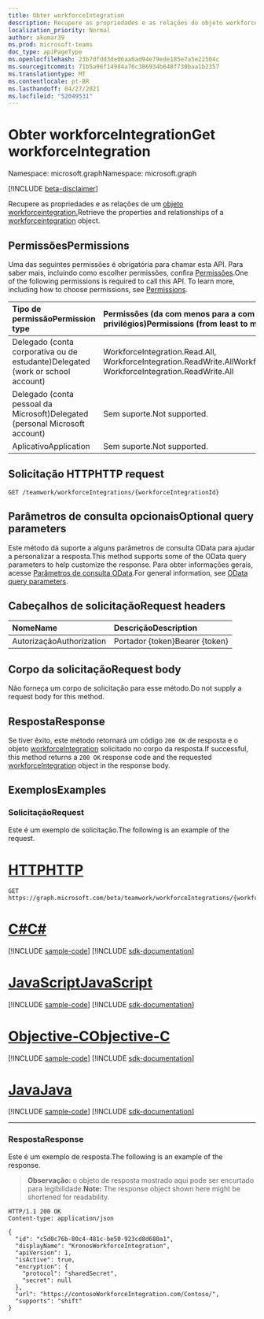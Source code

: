 ```yaml
---
title: Obter workforceIntegration
description: Recupere as propriedades e as relações do objeto workforceintegration.
localization_priority: Normal
author: akumar39
ms.prod: microsoft-teams
doc_type: apiPageType
ms.openlocfilehash: 23b7dfdd3de06aa0ad94e79ede185e7a5e22504c
ms.sourcegitcommit: 71b5a96f14984a76c386934b648f730baa1b2357
ms.translationtype: MT
ms.contentlocale: pt-BR
ms.lasthandoff: 04/27/2021
ms.locfileid: "52049531"
---
```

# <a name="get-workforceintegration"></a><span data-ttu-id="59301-103">Obter workforceIntegration</span><span class="sxs-lookup"><span data-stu-id="59301-103">Get workforceIntegration</span></span>

<span data-ttu-id="59301-104">Namespace: microsoft.graph</span><span class="sxs-lookup"><span data-stu-id="59301-104">Namespace: microsoft.graph</span></span>

[!INCLUDE [beta-disclaimer](../../includes/beta-disclaimer.md)]

<span data-ttu-id="59301-105">Recupere as propriedades e as relações de um [objeto workforceintegration.](../resources/workforceintegration.md)</span><span class="sxs-lookup"><span data-stu-id="59301-105">Retrieve the properties and relationships of a [workforceintegration](../resources/workforceintegration.md) object.</span></span>

## <a name="permissions"></a><span data-ttu-id="59301-106">Permissões</span><span class="sxs-lookup"><span data-stu-id="59301-106">Permissions</span></span>

<span data-ttu-id="59301-p101">Uma das seguintes permissões é obrigatória para chamar esta API. Para saber mais, incluindo como escolher permissões, confira [Permissões](/graph/permissions-reference).</span><span class="sxs-lookup"><span data-stu-id="59301-p101">One of the following permissions is required to call this API. To learn more, including how to choose permissions, see [Permissions](/graph/permissions-reference).</span></span>

| <span data-ttu-id="59301-109">Tipo de permissão</span><span class="sxs-lookup"><span data-stu-id="59301-109">Permission type</span></span>                        | <span data-ttu-id="59301-110">Permissões (da com menos para a com mais privilégios)</span><span class="sxs-lookup"><span data-stu-id="59301-110">Permissions (from least to most privileged)</span></span> |
|:---------------------------------------|:--------------------------------------------|
| <span data-ttu-id="59301-111">Delegado (conta corporativa ou de estudante)</span><span class="sxs-lookup"><span data-stu-id="59301-111">Delegated (work or school account)</span></span>     | <span data-ttu-id="59301-112">WorkforceIntegration.Read.All, WorkforceIntegration.ReadWrite.All</span><span class="sxs-lookup"><span data-stu-id="59301-112">WorkforceIntegration.Read.All, WorkforceIntegration.ReadWrite.All</span></span> |
| <span data-ttu-id="59301-113">Delegado (conta pessoal da Microsoft)</span><span class="sxs-lookup"><span data-stu-id="59301-113">Delegated (personal Microsoft account)</span></span> | <span data-ttu-id="59301-114">Sem suporte.</span><span class="sxs-lookup"><span data-stu-id="59301-114">Not supported.</span></span> |
| <span data-ttu-id="59301-115">Aplicativo</span><span class="sxs-lookup"><span data-stu-id="59301-115">Application</span></span>                            | <span data-ttu-id="59301-116">Sem suporte.</span><span class="sxs-lookup"><span data-stu-id="59301-116">Not supported.</span></span> |

## <a name="http-request"></a><span data-ttu-id="59301-117">Solicitação HTTP</span><span class="sxs-lookup"><span data-stu-id="59301-117">HTTP request</span></span>

<!-- { "blockType": "ignored" } -->

```http
GET /teamwork/workforceIntegrations/{workforceIntegrationId}
```

## <a name="optional-query-parameters"></a><span data-ttu-id="59301-118">Parâmetros de consulta opcionais</span><span class="sxs-lookup"><span data-stu-id="59301-118">Optional query parameters</span></span>

<span data-ttu-id="59301-119">Este método dá suporte a alguns parâmetros de consulta OData para ajudar a personalizar a resposta.</span><span class="sxs-lookup"><span data-stu-id="59301-119">This method supports some of the OData query parameters to help customize the response.</span></span> <span data-ttu-id="59301-120">Para obter informações gerais, acesse [Parâmetros de consulta OData](/graph/query-parameters).</span><span class="sxs-lookup"><span data-stu-id="59301-120">For general information, see [OData query parameters](/graph/query-parameters).</span></span>

## <a name="request-headers"></a><span data-ttu-id="59301-121">Cabeçalhos de solicitação</span><span class="sxs-lookup"><span data-stu-id="59301-121">Request headers</span></span>

| <span data-ttu-id="59301-122">Nome</span><span class="sxs-lookup"><span data-stu-id="59301-122">Name</span></span>      |<span data-ttu-id="59301-123">Descrição</span><span class="sxs-lookup"><span data-stu-id="59301-123">Description</span></span>|
|:----------|:----------|
| <span data-ttu-id="59301-124">Autorização</span><span class="sxs-lookup"><span data-stu-id="59301-124">Authorization</span></span> | <span data-ttu-id="59301-125">Portador {token}</span><span class="sxs-lookup"><span data-stu-id="59301-125">Bearer {token}</span></span> |

## <a name="request-body"></a><span data-ttu-id="59301-126">Corpo da solicitação</span><span class="sxs-lookup"><span data-stu-id="59301-126">Request body</span></span>

<span data-ttu-id="59301-127">Não forneça um corpo de solicitação para esse método.</span><span class="sxs-lookup"><span data-stu-id="59301-127">Do not supply a request body for this method.</span></span>

## <a name="response"></a><span data-ttu-id="59301-128">Resposta</span><span class="sxs-lookup"><span data-stu-id="59301-128">Response</span></span>

<span data-ttu-id="59301-129">Se tiver êxito, este método retornará um código `200 OK` de resposta e o objeto [workforceIntegration](../resources/workforceintegration.md) solicitado no corpo da resposta.</span><span class="sxs-lookup"><span data-stu-id="59301-129">If successful, this method returns a `200 OK` response code and the requested [workforceIntegration](../resources/workforceintegration.md) object in the response body.</span></span>

## <a name="examples"></a><span data-ttu-id="59301-130">Exemplos</span><span class="sxs-lookup"><span data-stu-id="59301-130">Examples</span></span>

### <a name="request"></a><span data-ttu-id="59301-131">Solicitação</span><span class="sxs-lookup"><span data-stu-id="59301-131">Request</span></span>

<span data-ttu-id="59301-132">Este é um exemplo de solicitação.</span><span class="sxs-lookup"><span data-stu-id="59301-132">The following is an example of the request.</span></span>

# <a name="http"></a>[<span data-ttu-id="59301-133">HTTP</span><span class="sxs-lookup"><span data-stu-id="59301-133">HTTP</span></span>](#tab/http)
<!-- {
  "blockType": "request",
  "name": "get_workforceintegration"
}-->

```msgraph-interactive
GET https://graph.microsoft.com/beta/teamwork/workforceIntegrations/{workforceintegrationid}
```
# <a name="c"></a>[<span data-ttu-id="59301-134">C#</span><span class="sxs-lookup"><span data-stu-id="59301-134">C#</span></span>](#tab/csharp)
[!INCLUDE [sample-code](../includes/snippets/csharp/get-workforceintegration-csharp-snippets.md)]
[!INCLUDE [sdk-documentation](../includes/snippets/snippets-sdk-documentation-link.md)]

# <a name="javascript"></a>[<span data-ttu-id="59301-135">JavaScript</span><span class="sxs-lookup"><span data-stu-id="59301-135">JavaScript</span></span>](#tab/javascript)
[!INCLUDE [sample-code](../includes/snippets/javascript/get-workforceintegration-javascript-snippets.md)]
[!INCLUDE [sdk-documentation](../includes/snippets/snippets-sdk-documentation-link.md)]

# <a name="objective-c"></a>[<span data-ttu-id="59301-136">Objective-C</span><span class="sxs-lookup"><span data-stu-id="59301-136">Objective-C</span></span>](#tab/objc)
[!INCLUDE [sample-code](../includes/snippets/objc/get-workforceintegration-objc-snippets.md)]
[!INCLUDE [sdk-documentation](../includes/snippets/snippets-sdk-documentation-link.md)]

# <a name="java"></a>[<span data-ttu-id="59301-137">Java</span><span class="sxs-lookup"><span data-stu-id="59301-137">Java</span></span>](#tab/java)
[!INCLUDE [sample-code](../includes/snippets/java/get-workforceintegration-java-snippets.md)]
[!INCLUDE [sdk-documentation](../includes/snippets/snippets-sdk-documentation-link.md)]

---


### <a name="response"></a><span data-ttu-id="59301-138">Resposta</span><span class="sxs-lookup"><span data-stu-id="59301-138">Response</span></span>

<span data-ttu-id="59301-139">Este é um exemplo de resposta.</span><span class="sxs-lookup"><span data-stu-id="59301-139">The following is an example of the response.</span></span>

> <span data-ttu-id="59301-140">**Observação:** o objeto de resposta mostrado aqui pode ser encurtado para legibilidade.</span><span class="sxs-lookup"><span data-stu-id="59301-140">**Note:** The response object shown here might be shortened for readability.</span></span>

<!-- {
  "blockType": "response",
  "truncated": true,
  "@odata.type": "microsoft.graph.workforceIntegration"
} -->

```http
HTTP/1.1 200 OK
Content-type: application/json

{
  "id": "c5d0c76b-80c4-481c-be50-923cd8d680a1",
  "displayName": "KronosWorkforceIntegration",
  "apiVersion": 1,
  "isActive": true,
  "encryption": {
    "protocol": "sharedSecret",
    "secret": null
  },
  "url": "https://contosoWorkforceIntegration.com/Contoso/",
  "supports": "shift"
}
```

<!-- uuid: 16cd6b66-4b1a-43a1-adaf-3a886856ed98
2019-02-04 14:57:30 UTC -->
<!-- {
  "type": "#page.annotation",
  "description": "Get workforceIntegration",
  "keywords": "",
  "section": "documentation",
  "tocPath": ""
}-->


